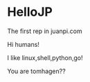 # HelloJP
The first rep in juanpi.com

Hi humans!

I like linux,shell,python,go!

You are tomhagen??


